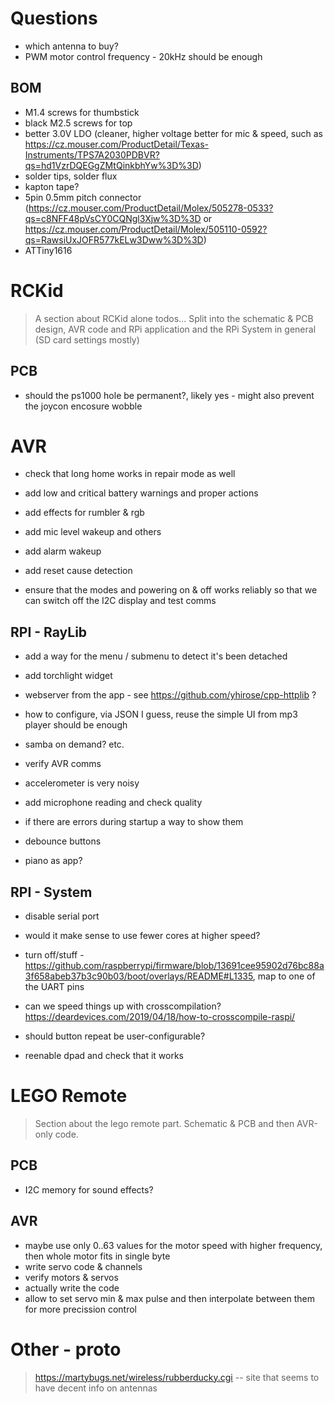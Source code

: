 # Questions

- which antenna to buy? 
- PWM motor control frequency - 20kHz should be enough

## BOM

- M1.4 screws for thumbstick
- black M2.5 screws for top
- better 3.0V LDO (cleaner, higher voltage better for mic & speed, such as https://cz.mouser.com/ProductDetail/Texas-Instruments/TPS7A2030PDBVR?qs=hd1VzrDQEGgZMtQinkbhYw%3D%3D)
- solder tips, solder flux
- kapton tape? 
- 5pin 0.5mm pitch connector (https://cz.mouser.com/ProductDetail/Molex/505278-0533?qs=c8NFF48pVsCY0CQNgl3Xjw%3D%3D or https://cz.mouser.com/ProductDetail/Molex/505110-0592?qs=RawsiUxJOFR577kELw3Dww%3D%3D)
- ATTiny1616

# RCKid

> A section about RCKid alone todos... Split into the schematic & PCB design, AVR code and RPi application and the RPi System in general (SD card settings mostly)

## PCB

- should the ps1000 hole be permanent?, likely yes - might also prevent the joycon encosure wobble 

# AVR

- check that long home works in repair mode as well
- add low and critical battery warnings and proper actions
- add effects for rumbler & rgb 
- add mic level wakeup and others
- add alarm wakeup
- add reset cause detection

- ensure that the modes and powering on & off works reliably so that we can switch off the I2C display and test comms

## RPI - RayLib


- add a way for the menu / submenu to detect it's been detached
- add torchlight widget
- webserver from the app - see https://github.com/yhirose/cpp-httplib ?

- how to configure, via JSON I guess, reuse the simple UI from mp3 player should be enough
- samba on demand? etc.

- verify AVR comms
- accelerometer is very noisy
- add microphone reading and check quality 
- if there are errors during startup a way to show them
- debounce buttons

- piano as app? 

## RPI - System

- disable serial port
- would it make sense to use fewer cores at higher speed? 

- turn off/stuff - https://github.com/raspberrypi/firmware/blob/13691cee95902d76bc88a3f658abeb37b3c90b03/boot/overlays/README#L1335, map to one of the UART pins 

- can we speed things up with crosscompilation? https://deardevices.com/2019/04/18/how-to-crosscompile-raspi/

- should button repeat be user-configurable? 
- reenable dpad and check that it works

# LEGO Remote

> Section about the lego remote part. Schematic & PCB and then AVR-only code. 

## PCB

- I2C memory for sound effects? 

## AVR

- maybe use only 0..63 values for the motor speed with higher frequency, then whole motor fits in single byte 
- write servo code & channels
- verify motors & servos
- actually write the code
- allow to set servo min & max pulse and then interpolate between them for more precission control

# Other - proto

> https://martybugs.net/wireless/rubberducky.cgi -- site that seems to have decent info on antennas

